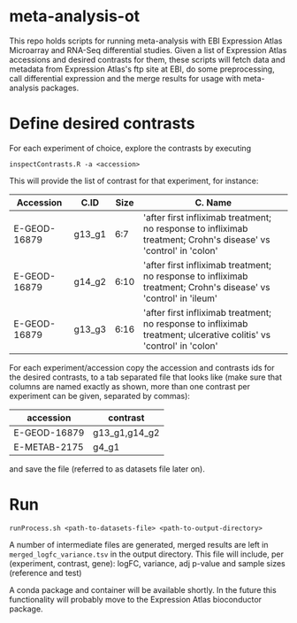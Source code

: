# meta-analysis-ot

This repo holds scripts for running meta-analysis with EBI Expression Atlas Microarray and RNA-Seq differential studies. 
Given a list of Expression Atlas accessions and desired contrasts for them, these scripts will fetch data and metadata 
from Expression Atlas's ftp site at EBI, do some preprocessing, call differential expression and the merge results for usage
with meta-analysis packages.

# Define desired contrasts

For each experiment of choice, explore the contrasts by executing

```
inspectContrasts.R -a <accession>
```

This will provide the list of contrast for that experiment, for instance:


| Accession | C.ID | Size | C. Name |
|-----------|------|------|---------|
| E-GEOD-16879 | g13_g1 | 6:7 | 'after first infliximab treatment; no response to infliximab treatment; Crohn's disease' vs 'control' in 'colon' |
| E-GEOD-16879 | g14_g2 | 6:10 | 'after first infliximab treatment; no response to infliximab treatment; Crohn's disease' vs 'control' in 'ileum' |
| E-GEOD-16879 | g13_g3 | 6:16 | 'after first infliximab treatment; no response to infliximab treatment; ulcerative colitis' vs 'control' in 'colon' |

For each experiment/accession copy the accession and contrasts ids for the desired contrasts, to a tab separated file that 
looks like (make sure that columns are named exactly as shown, more than one contrast per experiment can be given, separated by commas):

| accession | contrast |
|-----------|----------|
| E-GEOD-16879 | g13_g1,g14_g2 |
| E-METAB-2175 | g4_g1 |

and save the file (referred to as datasets file later on).

# Run

```
runProcess.sh <path-to-datasets-file> <path-to-output-directory>
```

A number of intermediate files are generated, merged results are left in `merged_logfc_variance.tsv` in the output directory.
This file will include, per (experiment, contrast, gene): logFC, variance, adj p-value and sample sizes (reference and test)

A conda package and container will be available shortly. In the future this functionality will probably move to the 
Expression Atlas bioconductor package.
